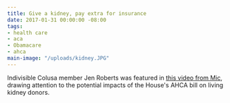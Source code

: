 ```yaml
---
title: Give a kidney, pay extra for insurance
date: 2017-01-31 00:00:00 -08:00
tags:
- health care
- aca
- Obamacare
- ahca
main-image: "/uploads/kidney.JPG"
---
```


Indivisible Colusa member Jen Roberts was featured in [this video from Mic](https://www.facebook.com/MicMedia/videos/1497155663640552/?pnref=story), drawing attention to the potential impacts of the House's AHCA bill on living kidney donors.